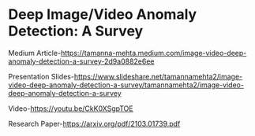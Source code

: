 
 # Deep Image/Video Anomaly Detection: A Survey
 
Medium Article-https://tamanna-mehta.medium.com/image-video-deep-anomaly-detection-a-survey-2d9a0882e6ee

Presentation Slides-https://www.slideshare.net/tamannamehta2/image-video-deep-anomaly-detection-a-survey/tamannamehta2/image-video-deep-anomaly-detection-a-survey

Video-https://youtu.be/CkK0XSgpTOE

Research Paper-https://arxiv.org/pdf/2103.01739.pdf
